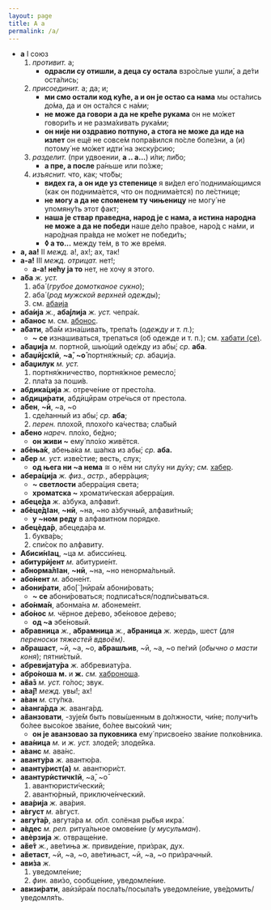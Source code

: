 ```yaml
---
layout: page
title: А а
permalink: /a/
---
```

* **а** I союз
  1. *противит.* а;
     * **одрасли су отишли, а деца су остала** взро́слые ушли́, а де́ти оста́лись;
  2. *присоединит.* а; да; и;
     * **ми смо остали код куће, а и он је остао са нама** мы оста́лись до́ма, да и он оста́лся с на́ми;
     * **не може да говори а да не креће рукама** он не мо́жет говори́ть и не разма́хивать рука́ми;
     * **он није ни оздравио потпуно, а стога не може да иде на излет** он ещё не совсе́м попра́вился по́сле боле́зни, а (и) потому́ не мо́жет идти́ на экску́рсию;
  3. *разделит.* (при удвоении, **а .. а...**) и́ли; ли́бо;
     * **а пре, а после** ра́ньше или по́зже;
  4. *изъяснит.* что, как; что́бы;
     * **видех га, а он иде уз степенице** я ви́дел его́ поднима́ющимся (как он поднима́ется, что он поднима́ется) по ле́стнице;
     * **не могу а да не споменем ту чињеницу** не могу́ не упомяну́ть этот факт;
     * **наша је ствар праведна, народ је с нама, а истина народна не може а да не победи** наше де́ло пра́вое, наро́д с на́ми, и наро́дная пра́вда не мо́жет не победи́ть;
     * **◊ а то...** между те́м, в то же вре́мя.
* **а, аа!** II *межд.* а!, ах!; ах, так!
* **а-а!** III *межд.* *отрицат.* нет!;
  * **а-а! нећу ја то** нет, не хочу я этого.
* **а̀ба** *ж.* *уст.* 
  1. аба́ (*грубое домотканое сукно*);
  2. аба́ (*род мужской верхней одежд*ы);
  3. см. [абаија](/a/#abaija)
* <a name="abaija"></a>**аба́ија** *ж.*, **аба́јлија** *ж.* *уст.* чепра́к. 
* **а̀банос** м. см. [абонос](/a/#abonos).
* **а̏бати**, а̏ба̄м изна́шивать, трепа́ть (*одежду и т. п.*); 
  * **~ се** изнашиваться, трепаться (об одежде и т. п.); см. [хабати (се)](/h/#habati-se). 
* **а̏баџија** *м.* портно́й, шью́щий оде́жду из абы́; *ср.* **аба**. 
* **а̏баџӣјскǁӣ**, **~а̄**, **~о̄** портня́жный; *ср.* абаџија. 
* **а̏баџилук** *м.* *уст.* 
  1. портня́жничество, портня́жное ремесло́;
  2. пла́та за поши́в.
* **абдика́ција** *ж.* отрече́ние от престо́ла. 
* **абдици́рати**, абдѝцӣрам отре́чься от престола.
* **а̏бен**, **~ӣ**, ~а, ~о 
  1. сде́ланный из абы́; *ср.* **аба**;
  2. *перен.* плохо́й, плохо́го ка́чества; сла́бый 
* **а̏бено** *нареч.* пло́хо, бе́дно; 
  * **он живи ~** ему́ пло́хо живётся.
* **абѐња̄к**, абења́ка *м.* ша́пка из абы́; *ср.* **аба.**
* **а̏бер** *м.* *уст.* изве́стие; весть, слух;
  * **од њега ни ~а нема** ≅ о нём ни слу́ху ни ду́ху; *см.* [хабер](/h/#haber). 
* **абера́ција** *ж.* *физ.*, *астр.*, аберр́ация; 
  * **~ светлости** аберра́ция света;
  * **хроматска ~** хромати́ческая аберра́ция.
* **абеце́да** *ж.* а́збука, алфави́т.
* **абѐце̄дǁан**, **~нӣ**, ~на, ~но а́збучный, алфави́тный;
  * **у ~ном реду** в алфавитном порядке. 
* **абецѐда̄р**, абецеда́ра *м.*
  1. буква́рь;
  2. спи́сок по алфавиту.
* **Абиси́нǁац**, ~ца *м.* абисси́нец. 
* **абитурѝјент** *м.* абитурие́нт. 
* **а̏бнорма̄лǁан**, **~нӣ**, ~на, ~но ненорма́льный. 
* **або̀нент** *м.* абоне́нт.
* **абони́рати**, або[`]нӣра̄м абони́ровать; 
  * **~ се** абони́роваться; подписа́ться/подпи́сываться. 
* **або̀нма̄н**, абонма́на *м.* абонеме́нт.
* **або̀нос** *м.* чёрное де́рево, эбе́новое де́рево;
  * **од ~а** эбе́новый.
* **а̀бравница** *ж.*, **а̀брамница** *ж.*, **а̀браница** *ж.* жердь, шест (*для переноски тяжестей вдвоём)*.
* **а̀брашаст**, ~ӣ, ~а, ~о, **а̀брашљив**, ~ӣ, ~а, ~о пе́гий (*обычно о масти коня*); пятни́стый.
* **абревијату́ра** *ж.* аббревиату́ра. 
* **абро̀ноша** **м.** и **ж.** *см.* [хаброноша](/h/#habronoša). 
* **а̏ва̄з** *м.* *уст.* го́лос; звук. 
* **а̀ва̄ј!** *межд.* увы́!; ах!
* **а̀ван** *м.* сту́пка. 
* **а̀ванга̄рда** *ж.* аванга́рд.
* **а̏ванзовати**, -зује̄м быть повы́шенным в до́лжности, чи́не; получи́ть бо́лее высо́кое зва́ние, бо́лее высо́кий чин;
  * **он је аванзовао за пуковника** ему́ присвое́но зва́ние полко́вника. 
* **ава̀ница** *м.* и *ж.* *уст.* злоде́й; злоде́йка. 
* **а̀ванс** *м.* ава̀нс.
* **аванту̀ра** *ж.* авантю́ра. 
* **аванту̀рист(а)** *м.* авантюри́ст. 
* **авантурѝстичкǁӣ**, ~а̄, ~о̄
  1. авантюристи́ческий;
  2. авантю́рный, приключе́нческий.
* **ава́рија** *ж.* ава́рия.
* **а́вгуст** *м.* а́вгуст. 
* **авгу̀та̄р**, авгута́ра *м.* *обл.* солёная ры́бья икра́. 
* **а̀вдес** *м.* *рел.* ритуа́льное омове́ние (*у мусульман*). 
* **авѐрзија** *ж.* отвраще́ние. 
* **а̏ве̄т** *ж.*, аве́тиња *ж.* привиде́ние, при́зрак, дух. 
* **а̏ветаст**, ~ӣ, ~а, ~о, аве́тињаст, ~ӣ, ~а, ~о при́зрачный.
* **ави́за** *ж.* 
  1. уведомле́ние;
  2. *фин.* ави́зо, сообще́ние, уведомле́ние.
* **авизи́рати**, авѝзӣра̄м посла́ть/посыла́ть уведомле́ние, уве́домить/уведомля́ть.